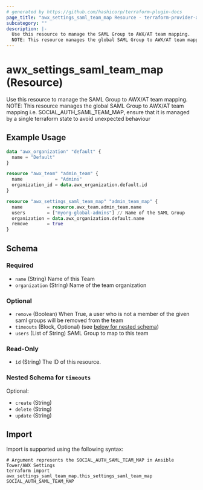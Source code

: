 ```yaml
---
# generated by https://github.com/hashicorp/terraform-plugin-docs
page_title: "awx_settings_saml_team_map Resource - terraform-provider-awx"
subcategory: ""
description: |-
  Use this resource to manage the SAML Group to AWX/AT team mapping.
  NOTE: This resource manages the global SAML Group to AWX/AT team mapping i.e. SOCIALAUTHSAMLTEAMMAP, ensure that it is managed by a single terraform state to avoid unexpected behaviour
---
```


# awx_settings_saml_team_map (Resource)

Use this resource to manage the SAML Group to AWX/AT team mapping.
NOTE: This resource manages the global SAML Group to AWX/AT team mapping i.e. SOCIAL_AUTH_SAML_TEAM_MAP, ensure that it is managed by a single terraform state to avoid unexpected behaviour

## Example Usage

```terraform
data "awx_organization" "default" {
  name = "Default"
}

resource "awx_team" "admin_team" {
  name            = "Admins"
  organization_id = data.awx_organization.default.id
}

resource "awx_settings_saml_team_map" "admin_team_map" {
  name         = resource.awx_team.admin_team.name
  users        = ["myorg-global-admins"] // Name of the SAML Group
  organization = data.awx_organization.default.name
  remove       = true
}
```

<!-- schema generated by tfplugindocs -->
## Schema

### Required

- `name` (String) Name of this Team
- `organization` (String) Name of the team organization

### Optional

- `remove` (Boolean) When True, a user who is not a member of the given saml groups will be removed from the team
- `timeouts` (Block, Optional) (see [below for nested schema](#nestedblock--timeouts))
- `users` (List of String) SAML Group to map to this team

### Read-Only

- `id` (String) The ID of this resource.

<a id="nestedblock--timeouts"></a>
### Nested Schema for `timeouts`

Optional:

- `create` (String)
- `delete` (String)
- `update` (String)

## Import

Import is supported using the following syntax:

```shell
# Argument represents the SOCIAL_AUTH_SAML_TEAM_MAP in Ansible Tower/AWX Settings
terraform import awx_settings_saml_team_map.this_settings_saml_team_map SOCIAL_AUTH_SAML_TEAM_MAP
```
